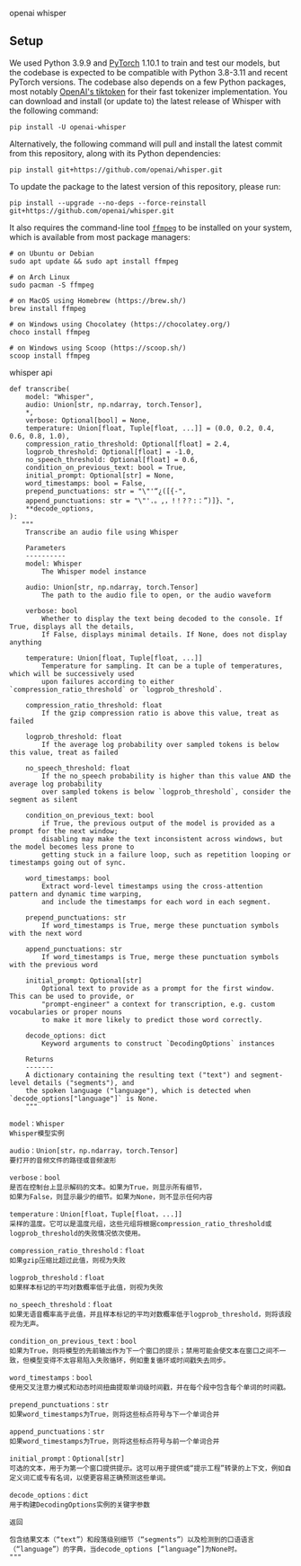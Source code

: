openai whisper

## Setup

We used Python 3.9.9 and [PyTorch](https://pytorch.org/) 1.10.1 to train and test our models, but the codebase is expected to be compatible with Python 3.8-3.11 and recent PyTorch versions. The codebase also depends on a few Python packages, most notably [OpenAI's tiktoken](https://github.com/openai/tiktoken) for their fast tokenizer implementation. You can download and install (or update to) the latest release of Whisper with the following command:

```
pip install -U openai-whisper
```

Alternatively, the following command will pull and install the latest commit from this repository, along with its Python dependencies:

```
pip install git+https://github.com/openai/whisper.git 
```

To update the package to the latest version of this repository, please run:

```
pip install --upgrade --no-deps --force-reinstall git+https://github.com/openai/whisper.git
```

It also requires the command-line tool [`ffmpeg`](https://ffmpeg.org/) to be installed on your system, which is available from most package managers:

```shell
# on Ubuntu or Debian
sudo apt update && sudo apt install ffmpeg

# on Arch Linux
sudo pacman -S ffmpeg

# on MacOS using Homebrew (https://brew.sh/)
brew install ffmpeg

# on Windows using Chocolatey (https://chocolatey.org/)
choco install ffmpeg

# on Windows using Scoop (https://scoop.sh/)
scoop install ffmpeg
```



whisper api

```
def transcribe(
    model: "Whisper",
    audio: Union[str, np.ndarray, torch.Tensor],
    *,
    verbose: Optional[bool] = None,
    temperature: Union[float, Tuple[float, ...]] = (0.0, 0.2, 0.4, 0.6, 0.8, 1.0),
    compression_ratio_threshold: Optional[float] = 2.4,
    logprob_threshold: Optional[float] = -1.0,
    no_speech_threshold: Optional[float] = 0.6,
    condition_on_previous_text: bool = True,
    initial_prompt: Optional[str] = None,
    word_timestamps: bool = False,
    prepend_punctuations: str = "\"'“¿([{-",
    append_punctuations: str = "\"'.。,，!！?？:：”)]}、",
    **decode_options,
): 
   """
    Transcribe an audio file using Whisper

    Parameters
    ----------
    model: Whisper
        The Whisper model instance

    audio: Union[str, np.ndarray, torch.Tensor]
        The path to the audio file to open, or the audio waveform

    verbose: bool
        Whether to display the text being decoded to the console. If True, displays all the details,
        If False, displays minimal details. If None, does not display anything

    temperature: Union[float, Tuple[float, ...]]
        Temperature for sampling. It can be a tuple of temperatures, which will be successively used
        upon failures according to either `compression_ratio_threshold` or `logprob_threshold`.

    compression_ratio_threshold: float
        If the gzip compression ratio is above this value, treat as failed

    logprob_threshold: float
        If the average log probability over sampled tokens is below this value, treat as failed

    no_speech_threshold: float
        If the no_speech probability is higher than this value AND the average log probability
        over sampled tokens is below `logprob_threshold`, consider the segment as silent

    condition_on_previous_text: bool
        if True, the previous output of the model is provided as a prompt for the next window;
        disabling may make the text inconsistent across windows, but the model becomes less prone to
        getting stuck in a failure loop, such as repetition looping or timestamps going out of sync.

    word_timestamps: bool
        Extract word-level timestamps using the cross-attention pattern and dynamic time warping,
        and include the timestamps for each word in each segment.

    prepend_punctuations: str
        If word_timestamps is True, merge these punctuation symbols with the next word

    append_punctuations: str
        If word_timestamps is True, merge these punctuation symbols with the previous word

    initial_prompt: Optional[str]
        Optional text to provide as a prompt for the first window. This can be used to provide, or
        "prompt-engineer" a context for transcription, e.g. custom vocabularies or proper nouns
        to make it more likely to predict those word correctly.

    decode_options: dict
        Keyword arguments to construct `DecodingOptions` instances

    Returns
    -------
    A dictionary containing the resulting text ("text") and segment-level details ("segments"), and
    the spoken language ("language"), which is detected when `decode_options["language"]` is None.
    """

model：Whisper
Whisper模型实例

audio：Union[str，np.ndarray，torch.Tensor]
要打开的音频文件的路径或音频波形

verbose：bool
是否在控制台上显示解码的文本。如果为True，则显示所有细节，
如果为False，则显示最少的细节。如果为None，则不显示任何内容

temperature：Union[float，Tuple[float，...]]
采样的温度。它可以是温度元组，这些元组将根据compression_ratio_threshold或logprob_threshold的失败情况依次使用。

compression_ratio_threshold：float
如果gzip压缩比超过此值，则视为失败

logprob_threshold：float
如果样本标记的平均对数概率低于此值，则视为失败

no_speech_threshold：float
如果无语音概率高于此值，并且样本标记的平均对数概率低于logprob_threshold，则将该段视为无声。

condition_on_previous_text：bool
如果为True，则将模型的先前输出作为下一个窗口的提示；禁用可能会使文本在窗口之间不一致，但模型变得不太容易陷入失败循环，例如重复循环或时间戳失去同步。

word_timestamps：bool
使用交叉注意力模式和动态时间扭曲提取单词级时间戳，并在每个段中包含每个单词的时间戳。

prepend_punctuations：str
如果word_timestamps为True，则将这些标点符号与下一个单词合并

append_punctuations：str
如果word_timestamps为True，则将这些标点符号与前一个单词合并

initial_prompt：Optional[str]
可选的文本，用于为第一个窗口提供提示。这可以用于提供或“提示工程”转录的上下文，例如自定义词汇或专有名词，以使更容易正确预测这些单词。

decode_options：dict
用于构建DecodingOptions实例的关键字参数

返回

包含结果文本（“text”）和段落级别细节（“segments”）以及检测到的口语语言（“language”）的字典，当decode_options [“language”]为None时。
"""
```

